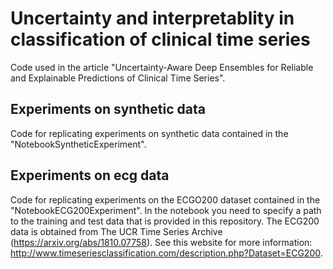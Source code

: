 # Uncertainty and interpretablity in classification of clinical time series

Code used in the article "Uncertainty-Aware Deep Ensembles for Reliable and Explainable Predictions of Clinical Time Series".

## Experiments on synthetic data

Code for replicating experiments on synthetic data contained in the "NotebookSyntheticExperiment".

## Experiments on ecg data

Code for replicating experiments on the ECGO200 dataset contained in the "NotebookECG200Experiment". In the notebook you need to specify a path to the training and test data that is provided in this repository. The ECG200 data is obtained from The UCR Time Series Archive (https://arxiv.org/abs/1810.07758). See this website for more information: http://www.timeseriesclassification.com/description.php?Dataset=ECG200.
